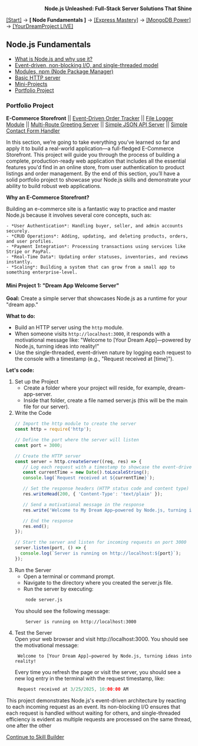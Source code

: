 **<p align="right">Node.js Unleashed: Full-Stack Server Solutions That Shine</p>**

[[Start]](../Introduction.md) → **[ Node Fundamentals ]** → [[Express Mastery]](#express) → [[MongoDB Power]](#mongodb) → [[YourDreamProject LIVE]](#project)

## Node.js Fundamentals
* [What is Node.js and why use it?](1-1.md)
* [Event-driven, non-blocking I/O, and single-threaded model](1-2.md)
* [Modules, npm (Node Package Manager)](1-3.md)
* [Basic HTTP server](1-4.md)
* [Mini-Projects](1-5.md)
* [Portfolio Project](#Portfolio-Project)

### Portfolio Project

**E-Commerce Storefront** || [Event-Driven Order Tracker](1-5-2.md) || [File Logger Module](1-5-3.md) || [Multi-Route Greeting Server](1-5-4.md) || [Simple JSON API Server](1-5-5.md) || [Simple Contact Form Handler](1-5-6.md)

In this section, we’re going to take everything you’ve learned so far and apply it to build a real-world application—a full-fledged E-Commerce Storefront. This project will guide you through the process of building a complete, production-ready web application that includes all the essential features you'd find in an online store, from user authentication to product listings and order management. By the end of this section, you’ll have a solid portfolio project to showcase your Node.js skills and demonstrate your ability to build robust web applications.

**Why an E-Commerce Storefront?**

Building an e-commerce site is a fantastic way to practice and master Node.js because it involves several core concepts, such as:

    - *User Authentication*: Handling buyer, seller, and admin accounts securely.
    - *CRUD Operations*: Adding, updating, and deleting products, orders, and user profiles.
    - *Payment Integration*: Processing transactions using services like Stripe or PayPal.
    - *Real-Time Data*: Updating order statuses, inventories, and reviews instantly.
    - *Scaling*: Building a system that can grow from a small app to something enterprise-level.

#### Mini Project 1: "Dream App Welcome Server"

**Goal:** Create a simple server that showcases Node.js as a runtime for your "dream app."  

**What to do:**
- Build an HTTP server using the `http` module.
- When someone visits `http://localhost:3000`, it responds with a motivational message like: "Welcome to [Your Dream App]—powered by Node.js, turning ideas into reality!"
- Use the single-threaded, event-driven nature by logging each request to the console with a timestamp (e.g., "Request received at [time]").

**Let's code:**
1. Set up the Project
   - Create a folder where your project will reside, for example, dream-app-server.
   - Inside that folder, create a file named server.js (this will be the main file for our server).
2. Write the Code
   ```javascript
   // Import the http module to create the server
   const http = require('http');

   // Define the port where the server will listen
   const port = 3000;

   // Create the HTTP server
   const server = http.createServer((req, res) => {
      // Log each request with a timestamp to showcase the event-driven nature of Node.js
      const currentTime = new Date().toLocaleString();
      console.log(`Request received at ${currentTime}`);

      // Set the response headers (HTTP status code and content type)
      res.writeHead(200, { 'Content-Type': 'text/plain' });

      // Send a motivational message in the response
      res.write('Welcome to My Dream App—powered by Node.js, turning ideas into reality!');

      // End the response
      res.end();
   });

   // Start the server and listen for incoming requests on port 3000
   server.listen(port, () => {
     console.log(`Server is running on http://localhost:${port}`);
   });
   ```
3. Run the Server
   - Open a terminal or command prompt.
   - Navigate to the directory where you created the server.js file.
   - Run the server by executing:
   ```bash 
	   node server.js
   ```
   You should see the following message:
   ```arduino
       Server is running on http://localhost:3000
   ```
4. Test the Server<br />
   Open your web browser and visit http://localhost:3000. You should see the motivational message:
   ```vbnet
	Welcome to [Your Dream App]—powered by Node.js, turning ideas into reality!
   ```
   Every time you refresh the page or visit the server, you should see a new log entry in the terminal with the request timestamp, like:
   ```swift
	Request received at 3/25/2025, 10:00:00 AM
   ```

This project demonstrates Node.js's event-driven architecture by reacting to each incoming request as an event. Its non-blocking I/O ensures that each request is handled without waiting for others, and single-threaded efficiency is evident as multiple requests are processed on the same thread, one after the other

[Continue to Skill Builder](1-5SB.md)
